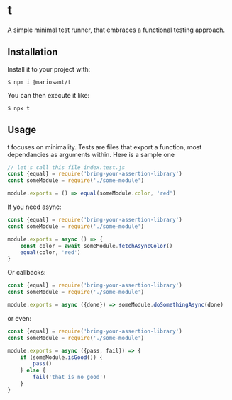 # t

A simple minimal test runner, that embraces a functional testing approach.

## Installation

Install it to your project with:

```
$ npm i @mariosant/t
```

You can then execute it like:

```
$ npx t
```

## Usage

t focuses on minimality. Tests are files that export a function, most dependancies as arguments within. Here is a sample one

``` javascript
// let's call this file index.test.js
const {equal} = require('bring-your-assertion-library')
const someModule = require('./some-module')

module.exports = () => equal(someModule.color, 'red')
```

If you need async:

``` javascript
const {equal} = require('bring-your-assertion-library')
const someModule = require('./some-module')

module.exports = async () => {
	const color = await someModule.fetchAsyncColor()
	equal(color, 'red')
}
```

Or callbacks:

``` javascript
const {equal} = require('bring-your-assertion-library')
const someModule = require('./some-module')

module.exports = async ({done}) => someModule.doSomethingAsync(done)
```

or even:

``` javascript
const {equal} = require('bring-your-assertion-library')
const someModule = require('./some-module')

module.exports = async ({pass, fail}) => {
	if (someModule.isGood()) {
		pass()
	} else {
		fail('that is no good')
	}
}
```
